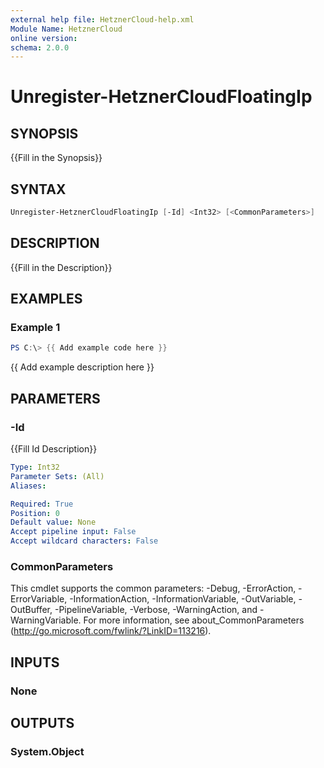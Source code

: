 ```yaml
---
external help file: HetznerCloud-help.xml
Module Name: HetznerCloud
online version:
schema: 2.0.0
---
```


# Unregister-HetznerCloudFloatingIp

## SYNOPSIS

{{Fill in the Synopsis}}

## SYNTAX

```powershell
Unregister-HetznerCloudFloatingIp [-Id] <Int32> [<CommonParameters>]
```

## DESCRIPTION

{{Fill in the Description}}

## EXAMPLES

### Example 1

```powershell
PS C:\> {{ Add example code here }}
```

{{ Add example description here }}

## PARAMETERS

### -Id

{{Fill Id Description}}

```yaml
Type: Int32
Parameter Sets: (All)
Aliases:

Required: True
Position: 0
Default value: None
Accept pipeline input: False
Accept wildcard characters: False
```

### CommonParameters

This cmdlet supports the common parameters: -Debug, -ErrorAction, -ErrorVariable, -InformationAction, -InformationVariable, -OutVariable, -OutBuffer, -PipelineVariable, -Verbose, -WarningAction, and -WarningVariable.
For more information, see about_CommonParameters (http://go.microsoft.com/fwlink/?LinkID=113216).

## INPUTS

### None

## OUTPUTS

### System.Object
